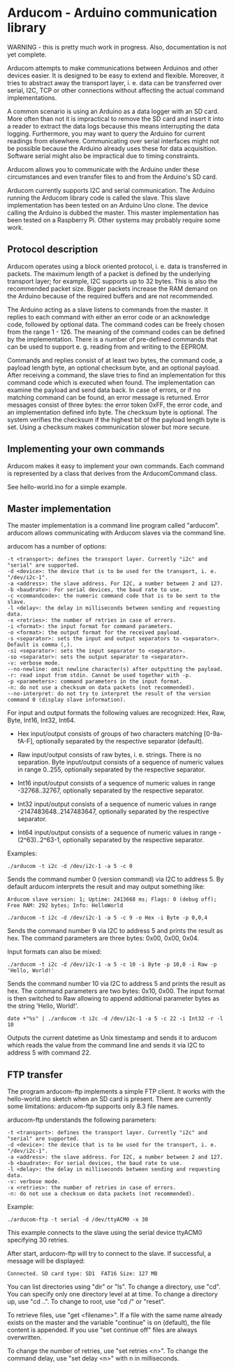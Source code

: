 Arducom - Arduino communication library
=======================================

WARNING - this is pretty much work in progress. Also, documentation is not yet complete.

Arducom attempts to make communications between Arduinos and other devices easier.
It is designed to be easy to extend and flexible. Moreover, it tries to abstract
away the transport layer, i. e. data can be transferred over serial, I2C, TCP or
other connections without affecting the actual command implementations.

A common scenario is using an Arduino as a data logger with an SD card. More often
than not it is impractical to remove the SD card and insert it into a reader to
extract the data logs because this means interrupting the data logging.
Furthermore, you may want to query the Arduino for current readings from elsewhere.
Communicating over serial interfaces might not be possible because the
Arduino already uses these for data acquisition. Software serial might also be
impractical due to timing constraints.

Arducom allows you to communicate with the Arduino under these circumstances and
even transfer files to and from the Arduino's SD card.

Arducom currently supports I2C and serial communication. The Arduino running the
Arducom library code is called the slave. This slave implementation has been tested
on an Arduino Uno clone. The device calling the Arduino is dubbed the master.
This master implementation has been tested on a Raspberry Pi. 
Other systems may probably require some work.

Protocol description
--------------------

Arducom operates using a block oriented protocol, i. e. data is transferred in packets.
The maximum length of a packet is defined by the underlying transport layer;
for example, I2C supports up to 32 bytes. This is also the recommended packet size.
Bigger packets increase the RAM demand on the Arduino because of the required buffers
and are not recommended.

The Arduino acting as a slave listens to commands from the master. It replies to each
command with either an error code or an acknowledge code, followed by optional data.
The command codes can be freely chosen from the range 1 - 126. The meaning of the
command codes can be defined by the implementation. There is a number of pre-defined
commands that can be used to support e. g. reading from and writing to the EEPROM.

Commands and replies consist of at least two bytes, the command code, a payload length byte, 
an optional checksum byte, and an optional payload. After receiving a command, the slave
tries to find an implementation for this command code which is executed when found.
The implementation can examine the payload and send data back. In case of errors, 
or if no matching command can be found, an error message is returned. 
Error messages consist of three bytes: the error token 0xFF, the error code, and an
implementation defined info byte.
The checksum byte is optional. The system verifies the checksum if the highest bit of the
payload length byte is set. Using a checksum makes communication slower but more secure.

Implementing your own commands
------------------------------

Arducom makes it easy to implement your own commands. Each command is represented by
a class that derives from the ArducomCommand class.

See hello-world.ino for a simple example.

Master implementation
---------------------

The master implementation is a command line program called "arducom". 
arducom allows communicating with Arducom slaves via the command line.

arducom has a number of options:

    -t <transport>: defines the transport layer. Currently "i2c" and "serial" are supported.
    -d <device>: the device that is to be used for the transport, i. e. "/dev/i2c-1".
    -a <address>: the slave address. For I2C, a number between 2 and 127.
    -b <baudrate>: For serial devices, the baud rate to use.
    -c <commandcode>: the numeric command code that is to be sent to the slave.
    -l <delay>: the delay in milliseconds between sending and requesting data.
    -x <retries>: the number of retries in case of errors.
    -i <format>: the input format for command parameters.
    -o <format>: the output format for the received payload.
    -s <separator>: sets the input and output separators to <separator>. Default is comma (,).
    -si <separator>: sets the input separator to <separator>.
    -so <separator>: sets the output separator to <separator>.
    -v: verbose mode.
    --no-newline: omit newline character(s) after outputting the payload.
    -r: read input from stdin. Cannot be used together with -p.
    -p <parameters>: command parameters in the input format.
    -n: do not use a checksum on data packets (not recommended).
    --no-interpret: do not try to interpret the result of the version command 0 (display slave information).
  
For input and output formats the following values are recognized:
Hex, Raw, Byte, Int16, Int32, Int64.

* Hex input/output consists of groups of two characters matching [0-9a-fA-F], optionally
separated by the respective separator (default).

* Raw input/output consists of raw bytes, i. e. strings. There is no separation.
Byte input/output consists of a sequence of numeric values in range 0..255, optionally
separated by the respective separator.

* Int16 input/output consists of a sequence of numeric values in range -32768..32767, 
optionally separated by the respective separator.

* Int32 input/output consists of a sequence of numeric values in range -2147483648..2147483647, 
optionally separated by the respective separator.

* Int64 input/output consists of a sequence of numeric values in range -(2^63)..2^63-1, 
optionally separated by the respective separator.

Examples:

    ./arducom -t i2c -d /dev/i2c-1 -a 5 -c 0
Sends the command number 0 (version command) via I2C to address 5. By default arducom interprets
the result and may output something like:

	Arducom slave version: 1; Uptime: 2413668 ms; Flags: 0 (debug off); Free RAM: 292 bytes; Info: HelloWorld

    ./arducom -t i2c -d /dev/i2c-1 -a 5 -c 9 -o Hex -i Byte -p 0,0,4
Sends the command number 9 via I2C to address 5 and prints the result as hex.
The command parameters are three bytes: 0x00, 0x00, 0x04.

Input formats can also be mixed:

    ./arducom -t i2c -d /dev/i2c-1 -a 5 -c 10 -i Byte -p 10,0 -i Raw -p 'Hello, World!'
Sends the command number 10 via I2C to address 5 and prints the result as hex.
The command parameters are two bytes: 0x10, 0x00. The input format is then switched to
Raw allowing to append additional parameter bytes as the string 'Hello, World!'.

    date +"%s" | ./arducom -t i2c -d /dev/i2c-1 -a 5 -c 22 -i Int32 -r -l 10
Outputs the current datetime as Unix timestamp and sends it to arducom which reads the value
from the command line and sends it via I2C to address 5 with command 22.

FTP transfer
------------

The program arducom-ftp implements a simple FTP client. It works with the hello-world.ino sketch
when an SD card is present. There are currently some limitations: arducom-ftp supports only 8.3
file names.

arducom-ftp understands the following parameters:

    -t <transport>: defines the transport layer. Currently "i2c" and "serial" are supported.
    -d <device>: the device that is to be used for the transport, i. e. "/dev/i2c-1".
    -a <address>: the slave address. For I2C, a number between 2 and 127.
    -b <baudrate>: For serial devices, the baud rate to use.
    -l <delay>: the delay in milliseconds between sending and requesting data.
    -v: verbose mode.
    -x <retries>: the number of retries in case of errors.
    -n: do not use a checksum on data packets (not recommended).

Example:

    ./arducom-ftp -t serial -d /dev/ttyACM0 -x 30
This example connects to the slave using the serial device ttyACM0 specifying 30 retries.

After start, arducom-ftp will try to connect to the slave. If successful, a message will be displayed:

    Connected. SD card type: SD1  FAT16 Size: 127 MB

You can list directories using "dir" or "ls". To change a directory, use "cd". You can specify only
one directory level at at time. To change a directory up, use "cd ..". To change to root, use "cd /" or
"reset".

To retrieve files, use "get &lt;filename&gt;". If a file with the same name already exists on the master and
the variable "continue" is on (default), the file content is appended. If you use "set continue off" files
are always overwritten.

To change the number of retries, use "set retries &lt;n&gt;".
To change the command delay, use "set delay &lt;n&gt;" with n in milliseconds.

